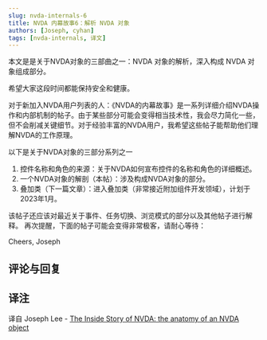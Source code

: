 ```yaml
---
slug: nvda-internals-6
title: NVDA 内幕故事6：解析 NVDA 对象 
authors: [Joseph, cyhan]
tags: [nvda-internals, 译文]
---
```


本文是是关于NVDA对象的三部曲之一：NVDA 对象的解析，深入构成 NVDA 对象组成部分。

<!-- truncate -->

希望大家这段时间都能保持安全和健康。

对于新加入NVDA用户列表的人：《NVDA的内幕故事》是一系列详细介绍NVDA操作和内部机制的帖子。由于某些部分可能会变得相当技术性，我会尽力简化一些，但不会削减关键细节。对于经验丰富的NVDA用户，我希望这些帖子能帮助他们理解NVDA的工作原理。

以下是关于NVDA对象的三部分系列之一

 1. 控件名称和角色的来源：关于NVDA如何宣布控件的名称和角色的详细概述。
 1. 一个NVDA对象的解剖（本帖）：涉及构成NVDA对象的部分。
 1. 叠加类（下一篇文章）：进入叠加类（非常接近附加组件开发领域），计划于2023年1月。

该帖子还应该对最近关于事件、任务切换、浏览模式的部分以及其他帖子进行解释。
再次提醒，下面的帖子可能会变得非常极客，请耐心等待：


Cheers,
Joseph


## 评论与回复


## 译注

译自 Joseph Lee - [The Inside Story of NVDA: the anatomy of an NVDA object][1]


[1]: https://nvda.groups.io/g/nvda/topic/95747818#101756
